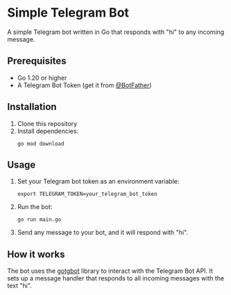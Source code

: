 # Simple Telegram Bot

A simple Telegram bot written in Go that responds with "hi" to any incoming message.

## Prerequisites

- Go 1.20 or higher
- A Telegram Bot Token (get it from [@BotFather](https://t.me/BotFather))

## Installation

1. Clone this repository
2. Install dependencies:
   ```
   go mod download
   ```

## Usage

1. Set your Telegram bot token as an environment variable:

   ```
   export TELEGRAM_TOKEN=your_telegram_bot_token
   ```

2. Run the bot:

   ```
   go run main.go
   ```

3. Send any message to your bot, and it will respond with "hi".

## How it works

The bot uses the [gotgbot](https://github.com/PaulSonOfLars/gotgbot) library to interact with the Telegram Bot API. It sets up a message handler that responds to all incoming messages with the text "hi". 